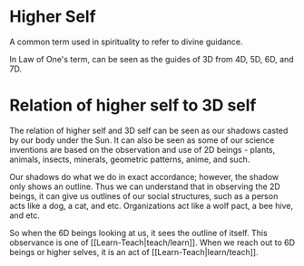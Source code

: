 # Higher Self
A common term used in spirituality to refer to divine guidance.

In Law of One's term, can be seen as the guides of 3D from 4D, 5D, 6D, and 7D.

# Relation of higher self to 3D self
The relation of higher self and 3D self can be seen as our shadows casted by our body under the Sun. It can also be seen as some of our science inventions are based on the observation and use of 2D beings - plants, animals, insects, minerals, geometric patterns, anime, and such. 

Our shadows do what we do in exact accordance; however, the shadow only shows an outline. Thus we can understand that in observing the 2D beings, it can give us outlines of our social structures, such as a person acts like a dog, a cat, and etc. Organizations act like a wolf pact, a bee hive, and etc. 

So when the 6D beings looking at us, it sees the outline of itself. This observance is one of [[Learn-Teach|teach/learn]]. When we reach out to 6D beings or higher selves, it is an act of [[Learn-Teach|learn/teach]].